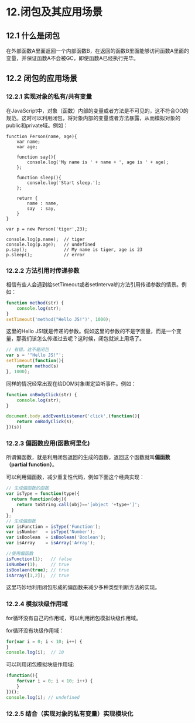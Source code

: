 # 12.闭包及其应用场景

## 12.1 什么是闭包

在外部函数A里面返回一个内部函数B，在返回的函数B里面能够访问函数A里面的变量，并保证函数A不会被GC，即使函数A已经执行完毕。

## 12.2 闭包的应用场景

### 12.2.1 实现对象的私有/共有变量

在JavaScript中，对象（函数）内部的变量或者方法是不可见的，这不符合OO的规范。这时可以利用闭包，将对象内部的变量或者方法暴露，从而模拟对象的public和private域。例如：

```
function Person(name, age){
	var name;
	var age;

	function say(){
		console.log('My name is ' + name + ', age is ' + age);
	};

	function sleep(){
		console.log('Start sleep.');
	};

	return {
		name : name,
		say  : say,
	}
}

var p = new Person('tiger',23);

console.log(p.name);  // tiger
console.log(p.age);   // undefined
p.say();              // My name is tiger, age is 23
p.sleep();            // error
```


### 12.2.2 方法引用时传递参数

相信有些人会遇到给setTimeout或者setInterval的方法引用传递参数的情景。例如：

```JavaScript
function method(str) {
	console.log(str);
}
setTimeout('method("Hello JS!")', 1000);
```

这里的Hello JS!就是传递的参数。假如这里的参数的不是字面量，而是一个变量，那我们该怎么传递过去呢？这时候，闭包就派上用场了。

```JavaScript
// 有错，这不是闭包
var s = '"Hello JS!"';
setTimeout(function(){
	return method(s)
}, 1000);
```

同样的情况经常出现在给DOM对象绑定监听事件。例如：

```JavaScript
function onBodyClick(str) {
	console.log(str);
}

document.body.addEventListener('click',(function(){
	return onBodyClick(s);
})(s))
```

### 12.2.3 偏函数应用(函数柯里化)

所谓偏函数，就是利用闭包返回的生成的函数，返回这个函数就叫**偏函数（partial function）**。

可以利用偏函数，减少重复性代码，例如下面这个经典实现：

```JavaScript
// 生成偏函数的函数
var isType = function(type){
  return function(obj){
    return toString.call(obj)=='[object '+type+']';
  }
};
// 生成偏函数
var isFunction = isType('Function');
var isNumber   = isType('Number');
var isBoolean  = isBoolean('Boolean');
var isArray    = isArray('Array');

//使用偏函数
isFunction(1);   // false
isNumber(1);     // true
isBoolaen(true); // true
isArray([1,2]);  // true
```

这里巧妙地利用闭包形成的偏函数来减少多种类型判断方法的实现。

### 12.2.4 模拟块级作用域

for循环没有自己的作用域，可以利用闭包模拟块级作用域。

for循环没有块级作用域：

```JavaScript
for(var i = 0; i < 10; i++) {
}
console.log(i);  // 10
```

可以利用闭包模拟块级作用域:

```JavaScript
(function(){
	for(var i = 0; i < 10; i++) {
	}
})();
console.log(i); // undefined
```

### 12.2.5 结合（实现对象的私有变量）实现模块化
